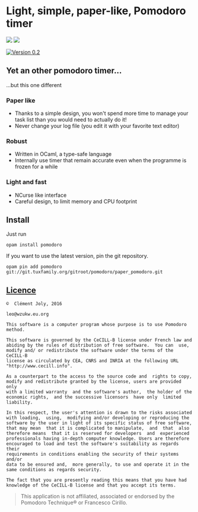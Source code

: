# Light, simple, paper-like, Pomodoro timer

[![](https://img.shields.io/badge/licence-CeCILL--B-blue.svg)](http://cecill.info/licences/Licence_CeCILL-B_V1-en.html)
[![](https://img.shields.io/badge/opam-pomodoro-orange.svg)](http://opam.ocaml.org/packages/pomodoro/)

[![Version 0.2](https://download.tuxfamily.org/pomodoro/img/v02.png)](https://pomodoro.ml)

## Yet an other pomodoro timer…

…but this one different

### Paper like

 + Thanks to a simple design, you won't spend more time to manage your task list
   than you would need to actually do it!
 + Never change your log file (you edit it with your favorite text editor)

### Robust

 + Written in OCaml, a type-safe language
 + Internally use timer that remain accurate even when the programme is frozen
   for a while

### Light and fast

 + NCurse like interface
 + Careful design, to limit memory and CPU footprint

## Install

Just run

```
opam install pomodoro
```

If you want to use the latest version, pin the git repository.

```
opam pin add pomodoro git://git.tuxfamily.org/gitroot/pomodoro/paper_pomodoro.git
```

## [Licence](licence.en.html)

```
©  Clément Joly, 2016

leo@wzukw.eu.org

This software is a computer program whose purpose is to use Pomodoro method.

This software is governed by the CeCILL-B license under French law and
abiding by the rules of distribution of free software.  You can  use,
modify and/ or redistribute the software under the terms of the CeCILL-B
license as circulated by CEA, CNRS and INRIA at the following URL
"http://www.cecill.info".

As a counterpart to the access to the source code and  rights to copy,
modify and redistribute granted by the license, users are provided only
with a limited warranty  and the software's author,  the holder of the
economic rights,  and the successive licensors  have only  limited
liability.

In this respect, the user's attention is drawn to the risks associated
with loading,  using,  modifying and/or developing or reproducing the
software by the user in light of its specific status of free software,
that may mean  that it is complicated to manipulate,  and  that  also
therefore means  that it is reserved for developers  and  experienced
professionals having in-depth computer knowledge. Users are therefore
encouraged to load and test the software's suitability as regards their
requirements in conditions enabling the security of their systems and/or
data to be ensured and,  more generally, to use and operate it in the
same conditions as regards security.

The fact that you are presently reading this means that you have had
knowledge of the CeCILL-B license and that you accept its terms.
```

> This application is not affiliated, associated or endorsed by the Pomodoro
> Technique® or Francesco Cirillo.
